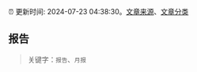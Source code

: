 :alarm_clock: 更新时间: 2024-07-23 04:38:30。[文章来源](/README.md)、[文章分类](/TAGS.md)

## 报告


> 关键字：`报告`、`月报`



